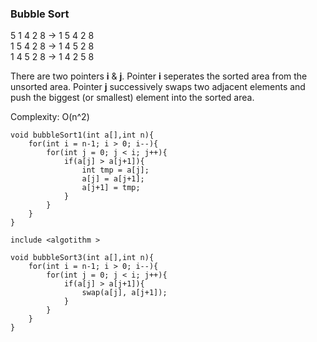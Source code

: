 ### Bubble Sort

5 1 4 2 8 -> 1 5 4 2 8  
1 5 4 2 8 -> 1 4 5 2 8  
1 4 5 2 8 -> 1 4 2 5 8 

There are two pointers **i** & **j**. Pointer **i** seperates the sorted area from the unsorted area.
Pointer **j** successively swaps two adjacent elements and push the biggest (or smallest) element into the sorted area.

Complexity: O(n^2)
```
void bubbleSort1(int a[],int n){
    for(int i = n-1; i > 0; i--){
        for(int j = 0; j < i; j++){
            if(a[j] > a[j+1]){
                int tmp = a[j];
                a[j] = a[j+1];
                a[j+1] = tmp;
            }
        }
    }
}
```
```
include <algotithm >

void bubbleSort3(int a[],int n){
    for(int i = n-1; i > 0; i--){
        for(int j = 0; j < i; j++){
            if(a[j] > a[j+1]){
                swap(a[j], a[j+1]);
            }
        }
    }
}
```